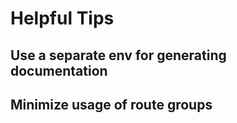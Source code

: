 # Helpful Tips

## Use a separate env for generating documentation

## Minimize usage of route groups
